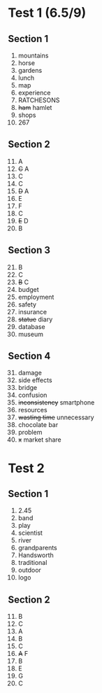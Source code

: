 # Test 1 (6.5/9)

## Section 1

1. mountains
2. horse
3. gardens
4. lunch
5. map
6. experience
7. RATCHESONS
8. ~~ham~~ hamlet
9. shops
10. 267

## Section 2

11. A
12. ~~C~~ A
13. C
14. C
15. ~~D~~ A
16. E
17. F
18. C
19. ~~E~~ D
20. B

## Section 3

21. B
22. C
23. ~~B~~ C
24. budget
25. employment
26. safety
27. insurance
28. ~~statue~~ diary
29. database
30. museum

## Section 4

31. damage
32. side effects
33. bridge
34. confusion
35. ~~inconsistency~~ smartphone
36. resources
37. ~~wasting time~~ unnecessary
38. chocolate bar
39. problem
40. ~~x~~ market share

# Test 2

## Section 1

1. 2.45
2. band
3. play
4. scientist
5. river
6. grandparents
7. Handsworth
8. traditional
9. outdoor
10. logo

## Section 2

11. B
12. C
13. A
14. B
15. C
16. ~~A~~ F
17. B
18. E
19. G
20. C
